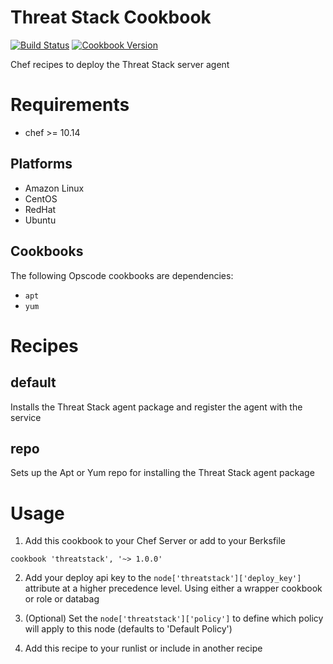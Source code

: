 Threat Stack Cookbook
================

[![Build Status](https://travis-ci.org/threatstack/threatstack-chef.svg?branch=master)][travis]
[![Cookbook Version](http://img.shields.io/cookbook/v/threatstack.svg)][cookbook]

[travis]: https://travis-ci.org/threatstack/threatstack-chef
[cookbook]: https://supermarket.chef.io/cookbooks/threatstack


Chef recipes to deploy the Threat Stack server agent

Requirements
============
- chef >= 10.14

Platforms
---------

* Amazon Linux
* CentOS
* RedHat
* Ubuntu

Cookbooks
---------

The following Opscode cookbooks are dependencies:

* `apt`
* `yum`


Recipes
=======

default
-------
Installs the Threat Stack agent package and register the agent with the service

repo
--------
Sets up the Apt or Yum repo for installing the Threat Stack agent package

Usage
=====

1. Add this cookbook to your Chef Server or add to your Berksfile
  ```
  cookbook 'threatstack', '~> 1.0.0'
  ```

2. Add your deploy api key to the `node['threatstack']['deploy_key']` attribute at a higher precedence level. Using either a wrapper cookbook or role or databag

3. (Optional) Set the `node['threatstack']['policy']` to define which policy will apply to this node (defaults to 'Default Policy')

4. Add this recipe to your runlist or include in another recipe

